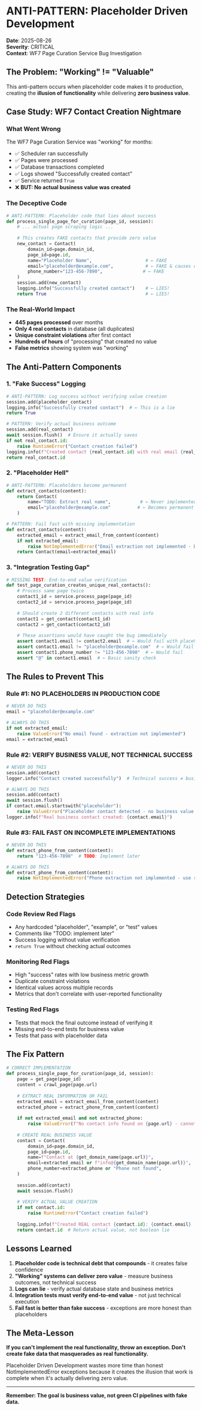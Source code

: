 # ANTI-PATTERN: Placeholder Driven Development

**Date**: 2025-08-26  
**Severity**: CRITICAL  
**Context**: WF7 Page Curation Service Bug Investigation  

## The Problem: "Working" != "Valuable"

This anti-pattern occurs when placeholder code makes it to production, creating the **illusion of functionality** while delivering **zero business value**.

## Case Study: WF7 Contact Creation Nightmare

### What Went Wrong

The WF7 Page Curation Service was "working" for months:
- ✅ Scheduler ran successfully
- ✅ Pages were processed 
- ✅ Database transactions completed
- ✅ Logs showed "Successfully created contact"
- ✅ Service returned `True`
- ❌ **BUT: No actual business value was created**

### The Deceptive Code

```python
# ANTI-PATTERN: Placeholder code that lies about success
def process_single_page_for_curation(page_id, session):
    # ... actual page scraping logic ...
    
    # This creates FAKE contacts that provide zero value
    new_contact = Contact(
        domain_id=page.domain_id,
        page_id=page.id,
        name="Placeholder Name",                    # ← FAKE
        email="placeholder@example.com",            # ← FAKE & causes duplicates
        phone_number="123-456-7890",               # ← FAKE
    )
    session.add(new_contact)
    logging.info("Successfully created contact")    # ← LIES!
    return True                                     # ← LIES!
```

### The Real-World Impact

- **445 pages processed** over months
- **Only 4 real contacts** in database (all duplicates)
- **Unique constraint violations** after first contact
- **Hundreds of hours** of "processing" that created no value
- **False metrics** showing system was "working"

## The Anti-Pattern Components

### 1. "Fake Success" Logging
```python
# ANTI-PATTERN: Log success without verifying value creation
session.add(placeholder_contact)
logging.info("Successfully created contact")  # ← This is a lie
return True

# PATTERN: Verify actual business outcome
session.add(real_contact)
await session.flush()  # Ensure it actually saves
if not real_contact.id:
    raise RuntimeError("Contact creation failed")
logging.info(f"Created contact {real_contact.id} with real email {real_contact.email}")
return real_contact.id
```

### 2. "Placeholder Hell"
```python
# ANTI-PATTERN: Placeholders become permanent
def extract_contacts(content):
    return Contact(
        name="TODO: Extract real name",           # ← Never implemented
        email="placeholder@example.com"          # ← Becomes permanent
    )

# PATTERN: Fail fast with missing implementation
def extract_contacts(content):
    extracted_email = extract_email_from_content(content)
    if not extracted_email:
        raise NotImplementedError("Email extraction not implemented - DO NOT USE PLACEHOLDERS")
    return Contact(email=extracted_email)
```

### 3. "Integration Testing Gap"
```python
# MISSING TEST: End-to-end value verification
def test_page_curation_creates_unique_real_contacts():
    # Process same page twice
    contact1_id = service.process_page(page_id)
    contact2_id = service.process_page(page_id)
    
    # Should create 2 different contacts with real info
    contact1 = get_contact(contact1_id)
    contact2 = get_contact(contact2_id)
    
    # These assertions would have caught the bug immediately
    assert contact1.email != contact2.email  # ← Would fail with placeholders
    assert contact1.email != "placeholder@example.com"  # ← Would fail
    assert contact1.phone_number != "123-456-7890"  # ← Would fail
    assert "@" in contact1.email  # ← Basic sanity check
```

## The Rules to Prevent This

### Rule #1: NO PLACEHOLDERS IN PRODUCTION CODE
```python
# NEVER DO THIS
email = "placeholder@example.com"

# ALWAYS DO THIS
if not extracted_email:
    raise ValueError("No email found - extraction not implemented")
email = extracted_email
```

### Rule #2: VERIFY BUSINESS VALUE, NOT TECHNICAL SUCCESS
```python
# NEVER DO THIS
session.add(contact)
logger.info("Contact created successfully")  # Technical success ≠ business value

# ALWAYS DO THIS
session.add(contact)
await session.flush()
if contact.email.startswith("placeholder"):
    raise ValueError("Placeholder contact detected - no business value created")
logger.info(f"Real business contact created: {contact.email}")
```

### Rule #3: FAIL FAST ON INCOMPLETE IMPLEMENTATIONS
```python
# NEVER DO THIS
def extract_phone_from_content(content):
    return "123-456-7890"  # TODO: Implement later

# ALWAYS DO THIS  
def extract_phone_from_content(content):
    raise NotImplementedError("Phone extraction not implemented - use real extraction or fail")
```

## Detection Strategies

### Code Review Red Flags
- Any hardcoded "placeholder", "example", or "test" values
- Comments like "TODO: implement later"
- Success logging without value verification
- `return True` without checking actual outcomes

### Monitoring Red Flags
- High "success" rates with low business metric growth
- Duplicate constraint violations
- Identical values across multiple records
- Metrics that don't correlate with user-reported functionality

### Testing Red Flags
- Tests that mock the final outcome instead of verifying it
- Missing end-to-end tests for business value
- Tests that pass with placeholder data

## The Fix Pattern

```python
# CORRECT IMPLEMENTATION
def process_single_page_for_curation(page_id, session):
    page = get_page(page_id)
    content = crawl_page(page.url)
    
    # EXTRACT REAL INFORMATION OR FAIL
    extracted_email = extract_email_from_content(content)
    extracted_phone = extract_phone_from_content(content) 
    
    if not extracted_email and not extracted_phone:
        raise ValueError(f"No contact info found on {page.url} - cannot create meaningful contact")
    
    # CREATE REAL BUSINESS VALUE
    contact = Contact(
        domain_id=page.domain_id,
        page_id=page.id,
        name=f"Contact at {get_domain_name(page.url)}",
        email=extracted_email or f"info@{get_domain_name(page.url)}",
        phone_number=extracted_phone or "Phone not found",
    )
    
    session.add(contact)
    await session.flush()
    
    # VERIFY ACTUAL VALUE CREATION
    if not contact.id:
        raise RuntimeError("Contact creation failed")
    
    logging.info(f"Created REAL contact {contact.id}: {contact.email} | {contact.phone_number}")
    return contact.id  # Return actual value, not boolean lie
```

## Lessons Learned

1. **Placeholder code is technical debt that compounds** - it creates false confidence
2. **"Working" systems can deliver zero value** - measure business outcomes, not technical success  
3. **Logs can lie** - verify actual database state and business metrics
4. **Integration tests must verify end-to-end value** - not just technical execution
5. **Fail fast is better than fake success** - exceptions are more honest than placeholders

## The Meta-Lesson

**If you can't implement the real functionality, throw an exception. Don't create fake data that masquerades as real functionality.**

Placeholder Driven Development wastes more time than honest NotImplementedError exceptions because it creates the illusion that work is complete when it's actually delivering zero value.

---

**Remember: The goal is business value, not green CI pipelines with fake data.**